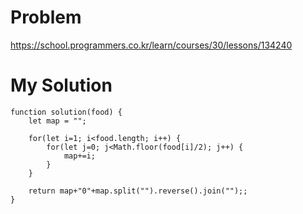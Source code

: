 # Problem
https://school.programmers.co.kr/learn/courses/30/lessons/134240

# My Solution
```
function solution(food) {
    let map = "";

    for(let i=1; i<food.length; i++) {
        for(let j=0; j<Math.floor(food[i]/2); j++) {
            map+=i;
        }
    }
   
    return map+"0"+map.split("").reverse().join("");;
}
```
